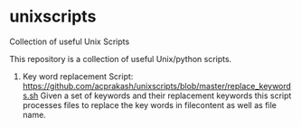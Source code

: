 # unixscripts
Collection of useful Unix Scripts

This repository is a collection of useful Unix/python scripts.

1) Key word replacement Script: https://github.com/acprakash/unixscripts/blob/master/replace_keywords.sh
   Given a set of keywords and their replacement keywords this script processes files to replace the key words in filecontent as well as      file name.
